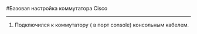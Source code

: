 #Базовая настройка коммутатора Cisco
_ _ _


1. Подключился к коммутатору ( в порт console) консольным кабелем.
